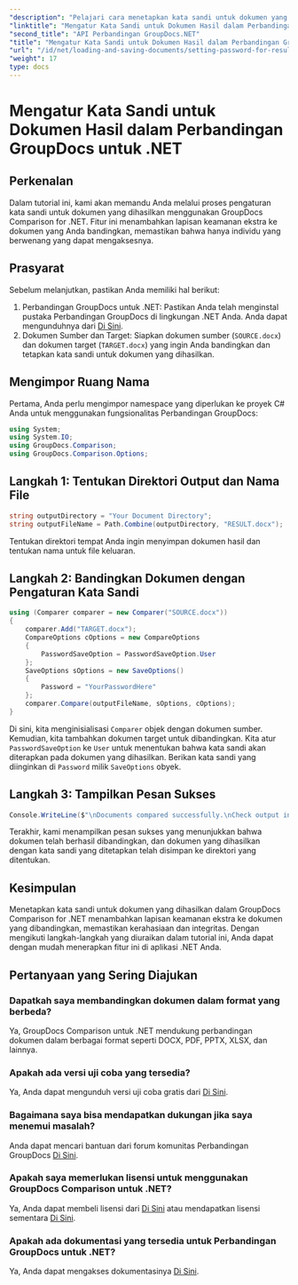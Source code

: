 ```yaml
---
"description": "Pelajari cara menetapkan kata sandi untuk dokumen yang dihasilkan dalam Perbandingan GroupDocs untuk .NET. Tingkatkan keamanan dan lindungi berkas yang dibandingkan."
"linktitle": "Mengatur Kata Sandi untuk Dokumen Hasil dalam Perbandingan GroupDocs untuk .NET"
"second_title": "API Perbandingan GroupDocs.NET"
"title": "Mengatur Kata Sandi untuk Dokumen Hasil dalam Perbandingan GroupDocs untuk .NET"
"url": "/id/net/loading-and-saving-documents/setting-password-for-resultant-document/"
"weight": 17
type: docs
---
```

# Mengatur Kata Sandi untuk Dokumen Hasil dalam Perbandingan GroupDocs untuk .NET

## Perkenalan
Dalam tutorial ini, kami akan memandu Anda melalui proses pengaturan kata sandi untuk dokumen yang dihasilkan menggunakan GroupDocs Comparison for .NET. Fitur ini menambahkan lapisan keamanan ekstra ke dokumen yang Anda bandingkan, memastikan bahwa hanya individu yang berwenang yang dapat mengaksesnya.
## Prasyarat
Sebelum melanjutkan, pastikan Anda memiliki hal berikut:
1. Perbandingan GroupDocs untuk .NET: Pastikan Anda telah menginstal pustaka Perbandingan GroupDocs di lingkungan .NET Anda. Anda dapat mengunduhnya dari [Di Sini](https://releases.groupdocs.com/comparison/net/).
2. Dokumen Sumber dan Target: Siapkan dokumen sumber (`SOURCE.docx`) dan dokumen target (`TARGET.docx`) yang ingin Anda bandingkan dan tetapkan kata sandi untuk dokumen yang dihasilkan.

## Mengimpor Ruang Nama
Pertama, Anda perlu mengimpor namespace yang diperlukan ke proyek C# Anda untuk menggunakan fungsionalitas Perbandingan GroupDocs:
```csharp
using System;
using System.IO;
using GroupDocs.Comparison;
using GroupDocs.Comparison.Options;
```
## Langkah 1: Tentukan Direktori Output dan Nama File
```csharp
string outputDirectory = "Your Document Directory";
string outputFileName = Path.Combine(outputDirectory, "RESULT.docx");
```
Tentukan direktori tempat Anda ingin menyimpan dokumen hasil dan tentukan nama untuk file keluaran.
## Langkah 2: Bandingkan Dokumen dengan Pengaturan Kata Sandi
```csharp
using (Comparer comparer = new Comparer("SOURCE.docx"))
{
    comparer.Add("TARGET.docx");
    CompareOptions cOptions = new CompareOptions
    {
        PasswordSaveOption = PasswordSaveOption.User
    };
    SaveOptions sOptions = new SaveOptions()
    {
        Password = "YourPasswordHere"
    };
    comparer.Compare(outputFileName, sOptions, cOptions);
}
```
Di sini, kita menginisialisasi `Comparer` objek dengan dokumen sumber. Kemudian, kita tambahkan dokumen target untuk dibandingkan. Kita atur `PasswordSaveOption` ke `User` untuk menentukan bahwa kata sandi akan diterapkan pada dokumen yang dihasilkan. Berikan kata sandi yang diinginkan di `Password` milik `SaveOptions` obyek.
## Langkah 3: Tampilkan Pesan Sukses
```csharp
Console.WriteLine($"\nDocuments compared successfully.\nCheck output in {outputDirectory}.");
```
Terakhir, kami menampilkan pesan sukses yang menunjukkan bahwa dokumen telah berhasil dibandingkan, dan dokumen yang dihasilkan dengan kata sandi yang ditetapkan telah disimpan ke direktori yang ditentukan.

## Kesimpulan
Menetapkan kata sandi untuk dokumen yang dihasilkan dalam GroupDocs Comparison for .NET menambahkan lapisan keamanan ekstra ke dokumen yang dibandingkan, memastikan kerahasiaan dan integritas. Dengan mengikuti langkah-langkah yang diuraikan dalam tutorial ini, Anda dapat dengan mudah menerapkan fitur ini di aplikasi .NET Anda.
## Pertanyaan yang Sering Diajukan
### Dapatkah saya membandingkan dokumen dalam format yang berbeda?
Ya, GroupDocs Comparison untuk .NET mendukung perbandingan dokumen dalam berbagai format seperti DOCX, PDF, PPTX, XLSX, dan lainnya.
### Apakah ada versi uji coba yang tersedia?
Ya, Anda dapat mengunduh versi uji coba gratis dari [Di Sini](https://releases.groupdocs.com/).
### Bagaimana saya bisa mendapatkan dukungan jika saya menemui masalah?
Anda dapat mencari bantuan dari forum komunitas Perbandingan GroupDocs [Di Sini](https://forum.groupdocs.com/c/comparison/12).
### Apakah saya memerlukan lisensi untuk menggunakan GroupDocs Comparison untuk .NET?
Ya, Anda dapat membeli lisensi dari [Di Sini](https://purchase.groupdocs.com/buy) atau mendapatkan lisensi sementara [Di Sini](https://purchase.groupdocs.com/temporary-license/).
### Apakah ada dokumentasi yang tersedia untuk Perbandingan GroupDocs untuk .NET?
Ya, Anda dapat mengakses dokumentasinya [Di Sini](https://tutorials.groupdocs.com/comparison/net/).